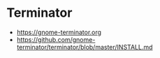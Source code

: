 # Terminator

- https://gnome-terminator.org
- https://github.com/gnome-terminator/terminator/blob/master/INSTALL.md